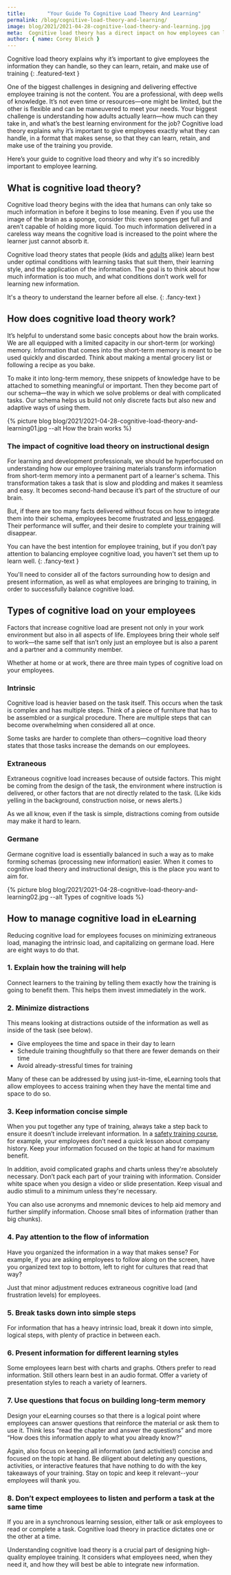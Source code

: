 ```yaml
---
title:       "Your Guide To Cognitive Load Theory And Learning"
permalink: /blog/cognitive-load-theory-and-learning/
image: blog/2021/2021-04-28-cognitive-load-theory-and-learning.jpg
meta:  Cognitive load theory has a direct impact on how employees can learn and retain information. This is why it's so incredibly important to employee learning.
author: { name: Corey Bleich }
---
```


Cognitive load theory explains why it’s important to give employees the information they can handle, so they can learn, retain, and make use of training
{: .featured-text }

One of the biggest challenges in designing and delivering effective employee training is not the content. You are a professional, with deep wells of knowledge. It’s not even time or resources—one might be limited, but the other is flexible and can be maneuvered to meet your needs. Your biggest challenge is understanding how adults actually learn—how much can they take in, and what’s the best learning environment for the job? Cognitive load theory explains why it’s important to give employees exactly what they can handle, in a format that makes sense, so that they can learn, retain, and make use of the training you provide.

Here’s your guide to cognitive load theory and why it's so incredibly important to employee learning.

## What is cognitive load theory?

Cognitive load theory begins with the idea that humans can only take so much information in before it begins to lose meaning. Even if you use the image of the brain as a sponge, consider this: even sponges get full and aren’t capable of holding more liquid. Too much information delivered in a careless way means the cognitive load is increased to the point where the learner just cannot absorb it.

Cognitive load theory states that people (kids and [adults](/blog/adult-learning-theory/) alike) learn best under optimal conditions with learning tasks that suit them, their learning style, and the application of the information. The goal is to think about how much information is too much, and what conditions don’t work well for learning new information. 

It's a theory to understand the learner before all else.
{: .fancy-text }

## How does cognitive load theory work?

It’s helpful to understand some basic concepts about how the brain works. We are all equipped with a limited capacity in our short-term (or working) memory. Information that comes into the short-term memory is meant to be used quickly and discarded. Think about making a mental grocery list or following a recipe as you bake.

To make it into long-term memory, these snippets of knowledge have to be attached to something meaningful or important. Then they become part of our schema—the way in which we solve problems or deal with complicated tasks. Our schema helps us build not only discrete facts but also new and adaptive ways of using them.



{% picture blog blog/2021/2021-04-28-cognitive-load-theory-and-learning01.jpg --alt How the brain works %}



### The impact of cognitive load theory on instructional design

For learning and development professionals, we should be hyperfocused on understanding how our employee training materials transform information from short-term memory into a permanent part of a learner's schema. This transformation takes a task that is slow and plodding and makes it seamless and easy. It becomes second-hand because it’s part of the structure of our brain.

But, if there are too many facts delivered without focus on how to integrate them into their schema, employees become frustrated and [less engaged](/blog/employee-engagement-research/). Their performance will suffer, and their desire to complete your training will disappear.

You can have the best intention for employee training, but if you don’t pay attention to balancing employee cognitive load, you haven't set them up to learn well.
{: .fancy-text } 

You'll need to consider all of the factors surrounding how to design and present information, as well as what employees are bringing to training, in order to successfully balance cognitive load.

## Types of cognitive load on your employees

Factors that increase cognitive load are present not only in your work environment but also in all aspects of life. Employees bring their whole self to work—the same self that isn’t only just an employee but is also a parent and a partner and a community member.

Whether at home or at work, there are three main types of cognitive load on your employees.

### Intrinsic

Cognitive load is heavier based on the task itself. This occurs when the task is complex and has multiple steps. Think of a piece of furniture that has to be assembled or a surgical procedure. There are multiple steps that can become overwhelming when considered all at once.

Some tasks are harder to complete than others—cognitive load theory states that those tasks increase the demands on our employees.

### Extraneous

Extraneous cognitive load increases because of outside factors. This might be coming from the design of the task, the environment where instruction is delivered, or other factors that are not directly related to the task. (Like kids yelling in the background, construction noise, or news alerts.) 

As we all know, even if the task is simple, distractions coming from outside may make it hard to learn.

### Germane

Germane cognitive load is essentially balanced in such a way as to make forming schemas (processing new information) easier. When it comes to cognitive load theory and instructional design, this is the place you want to aim for.


{% picture blog blog/2021/2021-04-28-cognitive-load-theory-and-learning02.jpg --alt Types of cognitive loads %}




## How to manage cognitive load in eLearning

Reducing cognitive load for employees focuses on minimizing extraneous load, managing the intrinsic load, and capitalizing on germane load. Here are eight ways to do that.

### 1. Explain how the training will help

Connect learners to the training by telling them exactly how the training is going to benefit them. This helps them invest immediately in the work.

### 2. Minimize distractions

This means looking at distractions outside of the information as well as inside of the task (see below).

* Give employees the time and space in their day to learn
* Schedule training thoughtfully so that there are fewer demands on their time
* Avoid already-stressful times for training

Many of these can be addressed by using just-in-time, eLearning tools that allow employees to access training when they have the mental time and space to do so.

### 3. Keep information concise simple

When you put together any type of training, always take a step back to ensure it doesn’t include irrelevant information. In a [safety training course](/blog/employee-safety-training-topics/), for example, your employees don’t need a quick lesson about company history. Keep your information focused on the topic at hand for maximum benefit. 

In addition, avoid complicated graphs and charts unless they're absolutely necessary. Don’t pack each part of your training with information. Consider white space when you design a video or slide presentation. Keep visual and audio stimuli to a minimum unless they're necessary.

You can also use acronyms and mnemonic devices to help aid memory and further simplify information. Choose small bites of information (rather than big chunks).

### 4. Pay attention to the flow of information

Have you organized the information in a way that makes sense? For example, if you are asking employees to follow along on the screen, have you organized text top to bottom, left to right for cultures that read that way?

Just that minor adjustment reduces extraneous cognitive load (and frustration levels) for employees.

### 5. Break tasks down into simple steps

For information that has a heavy intrinsic load, break it down into simple, logical steps, with plenty of practice in between each.

### 6. Present information for different learning styles

Some employees learn best with charts and graphs. Others prefer to read information. Still others learn best in an audio format. Offer a variety of presentation styles to reach a variety of learners.

### 7. Use questions that focus on building long-term memory

Design your eLearning courses so that there is a logical point where employees can answer questions that reinforce the material or ask them to use it. Think less “read the chapter and answer the questions” and more “How does this information apply to what you already know?”

Again, also focus on keeping all information (and activities!) concise and focused on the topic at hand. Be diligent about deleting any questions, activities, or interactive features that have nothing to do with the key takeaways of your training. Stay on topic and keep it relevant--your employees will thank you. 

### 8. Don’t expect employees to listen and perform a task at the same time

If you are in a synchronous learning session, either talk or ask employees to read or complete a task. Cognitive load theory in practice dictates one or the other at a time.

Understanding cognitive load theory is a crucial part of designing high-quality employee training. It considers what employees need, when they need it, and how they will best be able to integrate new information.
